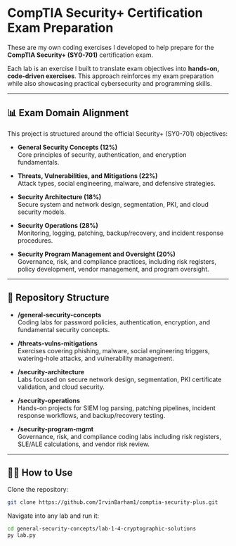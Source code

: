 # CompTIA Security+ Certification Exam Preparation

These are my own coding exercises I developed to help prepare for the **CompTIA Security+ (SY0-701)** certification exam.  

Each lab is an exercise I built to translate exam objectives into **hands-on, code-driven exercises**. This approach reinforces my exam preparation while also showcasing practical cybersecurity and programming skills.

---

## 📊 Exam Domain Alignment

This project is structured around the official Security+ (SY0-701) objectives:

- **General Security Concepts (12%)**  
  Core principles of security, authentication, and encryption fundamentals.

- **Threats, Vulnerabilities, and Mitigations (22%)**  
  Attack types, social engineering, malware, and defensive strategies.

- **Security Architecture (18%)**  
  Secure system and network design, segmentation, PKI, and cloud security models.

- **Security Operations (28%)**  
  Monitoring, logging, patching, backup/recovery, and incident response procedures.

- **Security Program Management and Oversight (20%)**  
  Governance, risk, and compliance practices, including risk registers, policy development, vendor management, and program oversight.

---

## 📂 Repository Structure

- **/general-security-concepts**  
  Coding labs for password policies, authentication, encryption, and fundamental security concepts.  

- **/threats-vulns-mitigations**  
  Exercises covering phishing, malware, social engineering triggers, watering-hole attacks, and vulnerability management.  

- **/security-architecture**  
  Labs focused on secure network design, segmentation, PKI certificate validation, and cloud security.  

- **/security-operations**  
  Hands-on projects for SIEM log parsing, patching pipelines, incident response workflows, and backup/recovery testing.  

- **/security-program-mgmt**  
  Governance, risk, and compliance coding labs including risk registers, SLE/ALE calculations, and vendor risk review.

---

## 🧑‍💻 How to Use

Clone the repository:

```bash
git clone https://github.com/IrvinBarham1/comptia-security-plus.git
```

Navigate into any lab and run it:
```bash
cd general-security-concepts/lab-1-4-cryptographic-solutions
py lab.py  
```         

